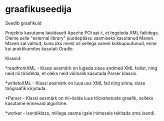 # graafikuseedija
Seedib graafikuid

Projektis kasutame laialdaselt Apache POI api-t, et tegeleda XML failidega. Oleme selle "external library" juurdepääsu saamiseks kasutanud Maven.
Maven sai valitud, kuna üks meist oli sellega varem kokkupuutunud, enne kui praktikumites kasutati Gradle.

Klassid:

*readfromXML - Klassi eesmärk on lugeda sisse andmed XML failist, ning neid nii töödelda, et oleks neid võimalik kasutada Parser klassis.

*writetoXML - Klassi eesmärk on luua uus XML fail ning sinna, sisse töögraafik kirjutada.

*Parser - Klassi eesmärk on nii-öelda luua töövahetuste graafik, selleks kasutame erinevaid algoritme.

*worker - isendiklass, millega saame igale inimesele tekitada oma isendi.

